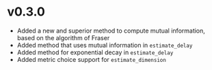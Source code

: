 # v0.3.0

- Added a new and superior method to compute mutual information, based on the algorithm of Fraser
- Added method that uses mutual information in `estimate_delay`
- Added method for exponential decay in `estimate_delay`
- Added metric choice support for `estimate_dimension`
